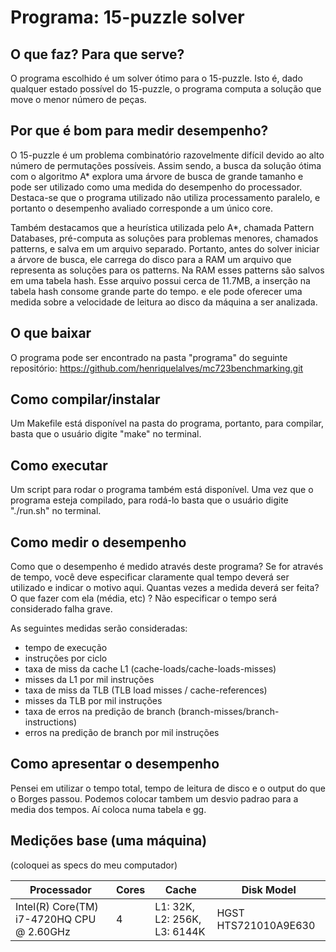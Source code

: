 # Programa: 15-puzzle solver

## O que faz? Para que serve?
O programa escolhido é um solver ótimo para o 15-puzzle. Isto é, dado qualquer estado possível do 15-puzzle, o programa computa a solução que move o menor número de peças.
 
## Por que é bom para medir desempenho?
O 15-puzzle é um problema combinatório razovelmente difícil devido ao alto número de permutações possíveis. Assim sendo, a busca da solução ótima com o algoritmo A* 
explora uma árvore de busca de grande tamanho e pode ser utilizado como uma medida do desempenho do processador. Destaca-se que o programa utilizado não utiliza processamento paralelo, e portanto
o desempenho avaliado corresponde a um único core.

Também destacamos que a heurística utilizada pelo A*, chamada Pattern Databases, pré-computa as soluções para problemas menores, chamados patterns, e salva em um arquivo separado. 
Portanto, antes do solver iniciar a árvore de busca, ele carrega do disco para a RAM um arquivo que representa as soluções para os patterns. Na RAM esses patterns são salvos em uma tabela hash.
Esse arquivo possui cerca de 11.7MB, a inserção na tabela hash consome grande parte do tempo. e ele pode oferecer uma medida sobre a velocidade de leitura ao disco da máquina a ser analizada.

## O que baixar
O programa pode ser encontrado na pasta "programa" do seguinte repositório: https://github.com/henriquelalves/mc723benchmarking.git

## Como compilar/instalar
Um Makefile está disponível na pasta do programa, portanto, para compilar, basta que o usuário digite "make" no terminal.

## Como executar
Um script para rodar o programa também está disponível. Uma vez que o programa esteja compilado, para rodá-lo basta que o usuário digite "./run.sh" no terminal.

## Como medir o desempenho

Como que o desempenho é medido através deste programa? 
Se for através de tempo, você deve especificar claramente qual tempo deverá ser utilizado e indicar o motivo aqui. 
Quantas vezes a medida deverá ser feita? O que fazer com ela (média, etc) ? Não especificar o tempo será considerado falha grave.

As seguintes medidas serão consideradas: 
* tempo de execução
* instruções por ciclo
* taxa de miss da cache L1 (cache-loads/cache-loads-misses)
* misses da L1 por mil instruções
* taxa de miss da TLB (TLB load misses / cache-references)
* misses da TLB por mil instruções
* taxa de erros na predição de branch (branch-misses/branch-instructions)
* erros na predição de branch por mil instruções

## Como apresentar o desempenho
Pensei em utilizar o tempo total, tempo de leitura de disco e o output do que o Borges passou. Podemos colocar tambem um desvio padrao para a media dos tempos.
Aí coloca numa tabela e gg.
 
## Medições base (uma máquina)
(coloquei as specs do meu computador)

Processador | Cores | Cache | Disk Model
--- | --- | --- | ---
Intel(R) Core(TM) i7-4720HQ CPU @ 2.60GHz | 4 | L1: 32K, L2: 256K, L3: 6144K | HGST HTS721010A9E630

